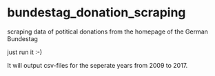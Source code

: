 # bundestag_donation_scraping
scraping data of potitical donations from the homepage of the German Bundestag

just run it :-)

It will output csv-files for the seperate years from 2009 to 2017.